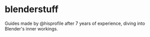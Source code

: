# blenderstuff
Guides made by @hisprofile after 7 years of experience, diving into Blender's inner workings.
